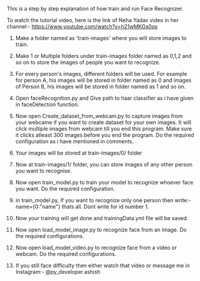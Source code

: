 This is a step by step explanation of how train and run Face Recognizer.


To watch the tutorial video, here is the link of Neha Yadav video in her channel:- https://www.youtube.com/watch?v=h21wMKGs0qs

1) Make a folder named as 'train-images' where you will store images to train.

2) Make 1 or Multiple folders under train-images folder named as 0,1,2 and so on to store the images of people you want to recognize.

3) For every person's images, different folders will be used. For example for person A, his images will be stored in folder named as 0
and images of Person B, his images will be stored in folder named as 1 and so on.

4) Open faceRecognition.py and Give path to haar classifier as i have given in faceDetection function.

5) Now open Create_dataset_from_webcam.py to capture images from your webcame if you want to create dataset for your own images. It will click multiple images from webcam till you end this program. 
Make sure it clicks atleast 300 images before you end the program. Do the required configuration as i have mentioned in comments.

6) Your images will be stored at train-images/0/ folder

7) Now at train-images/1/ folder, you can store images of any other person you want to recognise.

8) Now open train_model.py to train your model to recognize whoever face you want. Do the required configuration.

9) in train_model.py, If you want to recognize only one person then write:- name={0:"name"} thats all. Dont write for id number 1.

10) Now your training will get done and trainingData.yml file will be saved.

11) Now open load_model_image.py to recognize face from an image. Do the required configurations.

12) Now open load_model_video.py to recognize face from a video or webcam. Do the required configurations.

13) If you still face difficulty then either watch that video or message me in Instagram:- @py_developer.ashish
